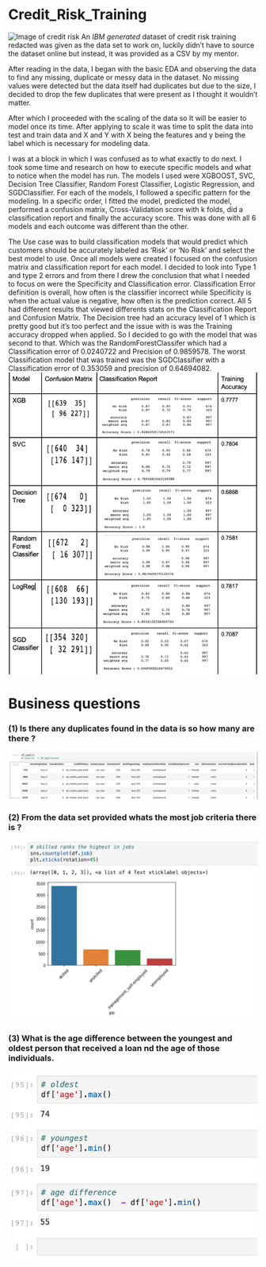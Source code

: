 # Credit_Risk_Training
![Image of credit risk](https://www.smithhanley.com/wp-content/uploads/2018/06/credit-risk.jpg)
 An *IBM generated* dataset of credit risk training redacted was given as the data set to work on, luckily didn’t 
have to source the dataset online but instead, it was provided as a CSV by my mentor.

 

 After reading in the data, I began with the basic EDA and observing the data to find any missing, 
 duplicate or messy data in the dataset. No missing values were detected but the data itself had duplicates but due 
 to the size, I decided to drop the few duplicates that were present as I thought it wouldn’t matter.

 

 After which I proceeded with the scaling of the data so It will be easier to model once its time. 
 After applying to scale it was time to split the data into test and train data and X and Y with X being the 
 features and y being the label which is necessary for modeling data.

 

 I was at a block in which I was confused as to what exactly to do next. I took some time and research on 
 how to execute specific models and what to notice when the model has run. The models I used were XGBOOST, SVC,
 Decision Tree Classifier, Random Forest Classifier, Logistic Regression, and SGDClassifier. For each of the models,
 I followed a specific pattern for the modeling. In a specific order, I fitted the model, predicted the model, 
 performed a confusion matrix, Cross-Validation score with k folds, did a classification report and finally the accuracy score. 
 This was done with all 6 models and each outcome was different than the other.

 

The Use case was to build classification models that would predict which customers should be accurately labeled as 
‘Risk’ or ‘No Risk’ and select the best model to use. Once all models were created I focused on the confusion matrix and 
classification report for each model. I decided to look into Type 1 and type 2 errors and from there I drew the conclusion 
that what I needed to focus on were the Specificity and Classification error. Classification Error definition is overall, 
how often is the classifier incorrect while Specificity is when the actual value is negative, how often is the prediction 
correct. All 5 had different results that viewed differents stats on the Classification Report and Confusion Matrix. 
The Decision tree had an accuracy level of 1 which is pretty good but it’s too perfect and the issue with is was the Training
accuracy dropped when applied. So I decided to go with the model that was second to that. Which was the RandomForestClassifer 
which had a Classification error of 0.0240722 and Precision of 0.9859578. The worst Classification model that was trained was 
the  SGDClassifier with a Classification error of 0.353059 and precision of 0.64694082.
![Image of credit risk](https://github.com/DarrelMoxam/Credit_Risk_Training/blob/master/Image%20Folder/Screen%20Shot%202020-07-21%20at%2010.12.57%20PM.png)

# 
# Business questions 

### (1) Is there any duplicates found in the data is so how many are there ?
![Image of credit risk](https://github.com/DarrelMoxam/Credit_Risk_Training/blob/master/Image%20Folder/Screen%20Shot%202020-07-21%20at%209.38.09%20PM.png)
### (2) From the data set provided whats the most job criteria there is ?
![Image of credit risk](https://github.com/DarrelMoxam/Credit_Risk_Training/blob/master/Image%20Folder/Screen%20Shot%202020-07-21%20at%209.38.21%20PM.png)
### (3) What is the age difference between the youngest and oldest person that received a loan nd the age of those individuals.
![Image of credit risk](https://github.com/DarrelMoxam/Credit_Risk_Training/blob/master/Image%20Folder/Screen%20Shot%202020-07-21%20at%209.38.27%20PM.png)
